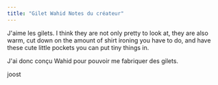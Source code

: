 ```yaml
---
title: "Gilet Wahid Notes du créateur"
---
```


J'aime les gilets. I think they are not only pretty to look at, they are also warm, cut down on the amount of shirt ironing you have to do, and have these cute little pockets you can put tiny things in.

J'ai donc conçu Wahid pour pouvoir me fabriquer des gilets.

joost
